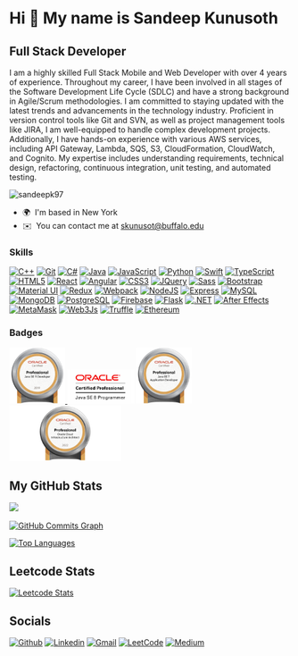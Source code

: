 Hi 👋 My name is Sandeep Kunusoth
=================================

Full Stack Developer
--------------------

I am a highly skilled Full Stack Mobile and Web Developer with over 4 years of experience. Throughout my career, I have been involved in all stages of the Software Development Life Cycle (SDLC) and have a strong background in Agile/Scrum methodologies. I am committed to staying updated with the latest trends and advancements in the technology industry. Proficient in version control tools like Git and SVN, as well as project management tools like JIRA, I am well-equipped to handle complex development projects. Additionally, I have hands-on experience with various AWS services, including API Gateway, Lambda, SQS, S3, CloudFormation, CloudWatch, and Cognito. My expertise includes understanding requirements, technical design, refactoring, continuous integration, unit testing, and automated testing.

<p align="left"> <img src="https://komarev.com/ghpvc/?username=sandeepk97&label=Profile%20views&color=0e75b6&style=flat" alt="sandeepk97" /> </p>

* 🌍  I'm based in New York
* ✉️  You can contact me at [skunusot@buffalo.edu](mailto:skunusot@buffalo.edu)

### Skills


<p align="left">
<a href="https://docs.microsoft.com/en-us/cpp/?view=msvc-170" target="_blank" rel="noreferrer"><img src="https://raw.githubusercontent.com/danielcranney/readme-generator/main/public/icons/skills/cplusplus-colored.svg" width="36" height="36" alt="C++" /></a>
<a href="https://git-scm.com/" target="_blank" rel="noreferrer"><img src="https://raw.githubusercontent.com/danielcranney/readme-generator/main/public/icons/skills/git-colored.svg" width="36" height="36" alt="Git" /></a>
<a href="https://docs.microsoft.com/en-us/dotnet/csharp/" target="_blank" rel="noreferrer"><img src="https://raw.githubusercontent.com/danielcranney/readme-generator/main/public/icons/skills/csharp-colored.svg" width="36" height="36" alt="C#" /></a>
<a href="https://www.oracle.com/java/" target="_blank" rel="noreferrer"><img src="https://raw.githubusercontent.com/danielcranney/readme-generator/main/public/icons/skills/java-colored.svg" width="36" height="36" alt="Java" /></a>
<a href="https://developer.mozilla.org/en-US/docs/Web/JavaScript" target="_blank" rel="noreferrer"><img src="https://raw.githubusercontent.com/danielcranney/readme-generator/main/public/icons/skills/javascript-colored.svg" width="36" height="36" alt="JavaScript" /></a>
<a href="https://www.python.org/" target="_blank" rel="noreferrer"><img src="https://raw.githubusercontent.com/danielcranney/readme-generator/main/public/icons/skills/python-colored.svg" width="36" height="36" alt="Python" /></a>
<a href="https://developer.apple.com/swift/" target="_blank" rel="noreferrer"><img src="https://raw.githubusercontent.com/danielcranney/readme-generator/main/public/icons/skills/swift-colored.svg" width="36" height="36" alt="Swift" /></a>
<a href="https://www.typescriptlang.org/" target="_blank" rel="noreferrer"><img src="https://raw.githubusercontent.com/danielcranney/readme-generator/main/public/icons/skills/typescript-colored.svg" width="36" height="36" alt="TypeScript" /></a>
<a href="https://developer.mozilla.org/en-US/docs/Glossary/HTML5" target="_blank" rel="noreferrer"><img src="https://raw.githubusercontent.com/danielcranney/readme-generator/main/public/icons/skills/html5-colored.svg" width="36" height="36" alt="HTML5" /></a>
<a href="https://reactjs.org/" target="_blank" rel="noreferrer"><img src="https://raw.githubusercontent.com/danielcranney/readme-generator/main/public/icons/skills/react-colored.svg" width="36" height="36" alt="React" /></a>
<a href="https://angular.io/" target="_blank" rel="noreferrer"><img src="https://raw.githubusercontent.com/danielcranney/readme-generator/main/public/icons/skills/angularjs-colored.svg" width="36" height="36" alt="Angular" /></a>
<a href="https://www.w3.org/TR/CSS/#css" target="_blank" rel="noreferrer"><img src="https://raw.githubusercontent.com/danielcranney/readme-generator/main/public/icons/skills/css3-colored.svg" width="36" height="36" alt="CSS3" /></a>
<a href="https://jquery.com/" target="_blank" rel="noreferrer"><img src="https://raw.githubusercontent.com/danielcranney/readme-generator/main/public/icons/skills/jquery-colored.svg" width="36" height="36" alt="JQuery" /></a>
<a href="https://sass-lang.com/" target="_blank" rel="noreferrer"><img src="https://raw.githubusercontent.com/danielcranney/readme-generator/main/public/icons/skills/sass-colored.svg" width="36" height="36" alt="Sass" /></a>
<a href="https://getbootstrap.com/" target="_blank" rel="noreferrer"><img src="https://raw.githubusercontent.com/danielcranney/readme-generator/main/public/icons/skills/bootstrap-colored.svg" width="36" height="36" alt="Bootstrap" /></a>
<a href="https://mui.com/" target="_blank" rel="noreferrer"><img src="https://raw.githubusercontent.com/danielcranney/readme-generator/main/public/icons/skills/materialui-colored.svg" width="36" height="36" alt="Material UI" /></a>
<a href="https://redux.js.org/" target="_blank" rel="noreferrer"><img src="https://raw.githubusercontent.com/danielcranney/readme-generator/main/public/icons/skills/redux-colored.svg" width="36" height="36" alt="Redux" /></a>
<a href="https://webpack.js.org/" target="_blank" rel="noreferrer"><img src="https://raw.githubusercontent.com/danielcranney/readme-generator/main/public/icons/skills/webpack-colored.svg" width="36" height="36" alt="Webpack" /></a>
<a href="https://nodejs.org/en/" target="_blank" rel="noreferrer"><img src="https://raw.githubusercontent.com/danielcranney/readme-generator/main/public/icons/skills/nodejs-colored.svg" width="36" height="36" alt="NodeJS" /></a>
<a href="https://expressjs.com/" target="_blank" rel="noreferrer"><img src="https://raw.githubusercontent.com/danielcranney/readme-generator/main/public/icons/skills/express-colored.svg" width="36" height="36" alt="Express" /></a>
<a href="https://www.mysql.com/" target="_blank" rel="noreferrer"><img src="https://raw.githubusercontent.com/danielcranney/readme-generator/main/public/icons/skills/mysql-colored.svg" width="36" height="36" alt="MySQL" /></a>
<a href="https://www.mongodb.com/" target="_blank" rel="noreferrer"><img src="https://raw.githubusercontent.com/danielcranney/readme-generator/main/public/icons/skills/mongodb-colored.svg" width="36" height="36" alt="MongoDB" /></a>
<a href="https://www.postgresql.org/" target="_blank" rel="noreferrer"><img src="https://raw.githubusercontent.com/danielcranney/readme-generator/main/public/icons/skills/postgresql-colored.svg" width="36" height="36" alt="PostgreSQL" /></a>
<a href="https://firebase.google.com/" target="_blank" rel="noreferrer"><img src="https://raw.githubusercontent.com/danielcranney/readme-generator/main/public/icons/skills/firebase-colored.svg" width="36" height="36" alt="Firebase" /></a>
<a href="https://flask.palletsprojects.com/en/2.0.x/" target="_blank" rel="noreferrer"><img src="https://raw.githubusercontent.com/danielcranney/readme-generator/main/public/icons/skills/flask-colored.svg" width="36" height="36" alt="Flask" /></a>
<a href="https://dotnet.microsoft.com/en-us/" target="_blank" rel="noreferrer"><img src="https://raw.githubusercontent.com/danielcranney/readme-generator/main/public/icons/skills/dot-net-colored.svg" width="36" height="36" alt=".NET" /></a>
<a href="https://www.adobe.com/uk/products/aftereffects.html" target="_blank" rel="noreferrer"><img src="https://raw.githubusercontent.com/danielcranney/readme-generator/main/public/icons/skills/aftereffects-colored.svg" width="36" height="36" alt="After Effects" /></a>
<a href="https://metamask.io/" target="_blank" rel="noreferrer"><img src="https://raw.githubusercontent.com/danielcranney/readme-generator/main/public/icons/skills/metamask-colored.svg" width="36" height="36" alt="MetaMask" /></a>
<a href="https://web3js.readthedocs.io/en/v1.7.1/#" target="_blank" rel="noreferrer"><img src="https://raw.githubusercontent.com/danielcranney/readme-generator/main/public/icons/skills/web3js-colored.svg" width="36" height="36" alt="Web3Js" /></a>
<a href="https://trufflesuite.com" target="_blank" rel="noreferrer"><img src="https://raw.githubusercontent.com/danielcranney/readme-generator/main/public/icons/skills/truffle-colored.svg" width="36" height="36" alt="Truffle" /></a>
<a href="https://ethereum.org/en/" target="_blank" rel="noreferrer"><img src="https://raw.githubusercontent.com/danielcranney/readme-generator/main/public/icons/skills/ethereum-colored.svg" width="36" height="36" alt="Ethereum" /></a>
</p>




### Badges
<!--
<div style="display: flex; flex-direction: row; justify-content: space-around;">
  <a href="https://catalog-education.oracle.com/pls/certview/sharebadge?id=022784BD4D87A35A3E7A1AC43FC0B4230CB24C51153CAAF0B7E8BDEFEA84C99C" target="_blank">
    <img src="images/OCPJSE11.png" alt="Oracle Certified Professional: Java SE 11 Developer" width="100" >
  </a>

  <a href="https://catalog-education.oracle.com/pls/certview/sharebadge?id=8A23237C9D571632592E15302C91232C51582ED8B2F2E54D6018A07A623476F6" target="_blank" style="text-decoration: none; color: #007bff; font-weight: bold;">
    <img src="images/OCPJSE8.png" alt="Oracle Certified Professional, Java SE 8 Programmer" width="120" >
  </a>
  </div>
  <div style="display: flex; flex-direction: row; justify-content: space-around;">

  <a href="https://www.credly.com/badges/3156030b-41a2-4917-89fa-160b25262333?source=linked_in_profile" target="_blank" style="text-decoration: none; color: #007bff; font-weight: bold;">
    <img src="images/JavaEE7.png" alt="Oracle Certified Professional, Java EE 7 Application Developer" width="100" >
  </a>

  <a href="https://catalog-education.oracle.com/pls/certview/sharebadge?id=8198AFD548611E3005F80437554CD18E923290C7E24C280C269A38612CD21023" target="_blank" style="text-decoration: none; color: #007bff; font-weight: bold;">
    <img src="images/OCI-AP.png" alt="Oracle Cloud Infrastructure 2022 Certified Architect Professional" width="200">
  </a>
</div>-->

  <a href="https://catalog-education.oracle.com/pls/certview/sharebadge?id=022784BD4D87A35A3E7A1AC43FC0B4230CB24C51153CAAF0B7E8BDEFEA84C99C" target="_blank">
    <img src="images/OCPJSE11.png" alt="Oracle Certified Professional: Java SE 11 Developer" width="100" >
  </a>

  <a href="https://catalog-education.oracle.com/pls/certview/sharebadge?id=8A23237C9D571632592E15302C91232C51582ED8B2F2E54D6018A07A623476F6" target="_blank" style="text-decoration: none; color: #007bff; font-weight: bold;">
    <img src="images/OCPJSE8.png" alt="Oracle Certified Professional, Java SE 8 Programmer" width="120" > 
  </a>

  <a href="https://www.credly.com/badges/3156030b-41a2-4917-89fa-160b25262333?source=linked_in_profile" target="_blank" style="text-decoration: none; color: #007bff; font-weight: bold;">
    <img src="images/JavaEE7.png" alt="Oracle Certified Professional, Java EE 7 Application Developer" width="100" >
  </a>

  <a href="https://catalog-education.oracle.com/pls/certview/sharebadge?id=8198AFD548611E3005F80437554CD18E923290C7E24C280C269A38612CD21023" target="_blank" style="text-decoration: none; color: #007bff; font-weight: bold;">
    <img src="images/OCI-AP.png" alt="Oracle Cloud Infrastructure 2022 Certified Architect Professional" width="200">
  </a>



## My GitHub Stats

<a href="http://www.github.com/sandeepk97"><img src="https://github-readme-streak-stats.herokuapp.com/?user=sandeepk97&stroke=ffffff&background=1c1917&ring=0891b2&fire=0891b2&currStreakNum=ffffff&currStreakLabel=0891b2&sideNums=ffffff&sideLabels=ffffff&dates=ffffff&hide_border=true" /></a>

<a href="http://www.github.com/sandeepk97"><img src="https://github-readme-activity-graph.cyclic.app/graph?username=sandeepk97&bg_color=1c1917&color=ffffff&line=0891b2&point=ffffff&area_color=1c1917&area=true&hide_border=true&custom_title=GitHub%20Commits%20Graph" alt="GitHub Commits Graph" /></a>

<a href="https://github.com/sandeepk97" align="left"><img src="https://github-readme-stats.vercel.app/api/top-langs/?username=sandeepk97&langs_count=10&title_color=0891b2&text_color=ffffff&icon_color=0891b2&bg_color=1c1917&hide_border=true&locale=en&custom_title=Top%20%Languages" alt="Top Languages" /></a>

## Leetcode Stats
[![Leetcode Stats](https://leetcard.jacoblin.cool/sandeepk97?ext=heatmap&cache=0&animation=true)](https://leetcode.com/sandeepk97)
  
## Socials
[![Github](https://img.shields.io/badge/-Github-000?&logo=Github&logoColor=white)](https://github.com/sandeepk97)
[![Linkedin](https://img.shields.io/badge/-LinkedIn-blue?&logo=Linkedin&logoColor=white)](https://www.linkedin.com/in/sandeep-kunusoth/)
[![Gmail](https://img.shields.io/badge/-Gmail-c14438?&logo=Gmail&logoColor=white)](mailto:ksandeepiitm@gmail.com)
[![LeetCode](https://img.shields.io/badge/-Leetcode-orange?&logo=Leetcode&logoColor=white)](https://leetcode.com/sandeepk97/)
[![Medium](https://raw.githubusercontent.com/danielcranney/readme-generator/main/public/icons/socials/medium.svg&logoColor=white)](http://www.medium.com/@sandeepkunsoth)

